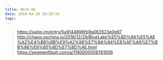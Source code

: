 ```yaml
---
title: Work-02
date: 2018-04-26 18:29:54
tags:
---
```


> https://juejin.im/entry/5a9144896fb9a063523e0e97
> http://chaoo.oschina.io/2016/12/29/BlueLake%E5%8D%9A%E5%AE%A2%E4%B8%BB%E9%A2%98%E7%9A%84%E8%AF%A6%E7%BB%86%E9%85%8D%E7%BD%AE.html
> https://segmentfault.com/a/1190000008761006


